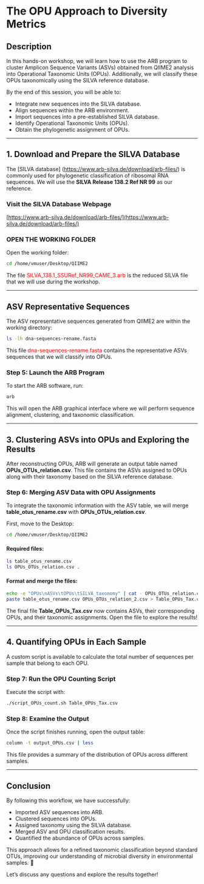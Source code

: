 # **The OPU Approach to Diversity Metrics**

## **Description**
In this hands-on workshop, we will learn how to use the ARB program to cluster Amplicon Sequence Variants (ASVs) obtained from QIIME2 analysis into Operational Taxonomic Units (OPUs). Additionally, we will classify these OPUs taxonomically using the SILVA reference database.

By the end of this session, you will be able to:
- Integrate new sequences into the SILVA database.
- Align sequences within the ARB environment.
- Import sequences into a pre-established SILVA database.
- Identify Operational Taxonomic Units (OPUs).
- Obtain the phylogenetic assignment of OPUs.

---

## **1. Download and Prepare the SILVA Database**
The [SILVA database] (https://www.arb-silva.de/download/arb-files/) is commonly used for phylogenetic classification of ribosomal RNA sequences. We will use the **SILVA Release 138.2 Ref NR 99** as our reference.

###  **Visit the SILVA Database Webpage**
[https://www.arb-silva.de/download/arb-files/](https://www.arb-silva.de/download/arb-files/)

### **OPEN THE WORKING FOLDER**

Open the working folder:
```bash
cd /home/vmuser/Desktop/QIIME2
```
The file <span style="color:red;">SILVA_138.1_SSURef_NR99_CAME_3.arb</span> is the reduced SILVA file that we will use during the workshop.

---

## **ASV Representative Sequences**
The ASV representative sequences generated from QIIME2 are within the working directory:
```bash
ls -lh dna-sequences-rename.fasta
```
This file <span style="color:red;">dna-sequences-rename.fasta</span> contains the representative ASVs sequences that we will classify into OPUs.

### **Step 5: Launch the ARB Program**
To start the ARB software, run:
```bash
arb
```
This will open the ARB graphical interface where we will perform sequence alignment, clustering, and taxonomic classification.

---

## **3. Clustering ASVs into OPUs and Exploring the Results**
After reconstructing OPUs, ARB will generate an output table named **OPUs_OTUs_relation.csv**. This file contains the ASVs assigned to OPUs along with their taxonomy based on the SILVA reference database.

### **Step 6: Merging ASV Data with OPU Assignments**
To integrate the taxonomic information with the ASV table, we will merge **table_otus_rename.csv** with **OPUs_OTUs_relation.csv**.

First, move to the Desktop:
```bash
cd /home/vmuser/Desktop/QIIME2
```

#### **Required files:**
```bash
ls table_otus_rename.csv
ls OPUs_OTUs_relation.csv .
```

#### **Format and merge the files:**
```bash
echo -e "OPUs\nASVs\tOPUs\tSILVA_taxonomy" | cat - OPUs_OTUs_relation.csv > OPUs_OTUs_relation_2.csv
paste table_otus_rename.csv OPUs_OTUs_relation_2.csv > Table_OPUs_Tax.csv
```
The final file **Table_OPUs_Tax.csv** now contains ASVs, their corresponding OPUs, and their taxonomic assignments. Open the file to explore the results!

---

## **4. Quantifying OPUs in Each Sample**
A custom script is available to calculate the total number of sequences per sample that belong to each OPU.

### **Step 7: Run the OPU Counting Script**
Execute the script with:
```bash
./script_OPUs_count.sh Table_OPUs_Tax.csv
```

### **Step 8: Examine the Output**
Once the script finishes running, open the output table:
```bash
column -t output_OPUs.csv | less
```
This file provides a summary of the distribution of OPUs across different samples.

---

## **Conclusion**
By following this workflow, we have successfully:
- Imported ASV sequences into ARB.
- Clustered sequences into OPUs.
- Assigned taxonomy using the SILVA database.
- Merged ASV and OPU classification results.
- Quantified the abundance of OPUs across samples.

This approach allows for a refined taxonomic classification beyond standard OTUs, improving our understanding of microbial diversity in environmental samples. 🎯

Let’s discuss any questions and explore the results together!
